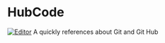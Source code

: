 # HubCode
[![Editor](https://miro.medium.com/v2/resize:fit:1000/0*uROpBSLaR0q5oL7k.png)](https://dillinger.io/)
A quickly references about Git and Git Hub
